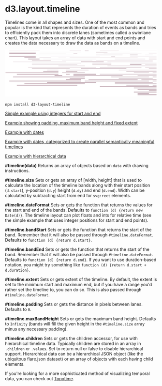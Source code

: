 # d3.layout.timeline

Timelines come in all shapes and sizes. One of the most common and popular is the kind that represents the duration of events as bands and tries to efficiently pack them into discrete lanes (sometimes called a swimlane chart). This layout takes an array of data with start and end points and creates the data necessary to draw the data as bands on a timeline.

![d3.layout.timeline](timeline.png "d3.layout.timeline")

`npm install d3-layout-timeline`

[Simple example using integers for start and end](http://bl.ocks.org/emeeks/d24171dac80dd535521b)

[Example showing padding, maximum band height and fixed extent](http://bl.ocks.org/emeeks/221c931a1cd8c040d8e7)

[Example with dates](https://gist.github.com/emeeks/280cb0607c68faf30bb5)

[Example with dates, categorized to create parallel semantically meaningful timelines](http://bl.ocks.org/emeeks/3184af35f4937d878ac0)

[Example with hierarchical data](http://bl.ocks.org/emeeks/a666ed4846a7f8bb334d)

**#timeline(data)** Returns an array of objects based on `data` with drawing instructions.

**#timeline.size** Sets or gets an array of [width, height] that is used to calculate the location of the timeline bands along with their start position (`d.start`), y-position (`d.y`) height (`d.dy`) and end (`d.end`). Width can be calculated by subtracting start from end for `svg:rect` elements.

**#timeline.dateFormat** Sets or gets the function that returns the values for the start and end of the bands. Defaults to `function (d) {return new Date(d)}`. The timeline layout can plot floats and ints for relative time (see the simple example that uses integer positions for start and end points).

**#timeline.bandStart** Sets or gets the function that returns the start of the band. Remember that it will also be passed through `#timeline.dateFormat`. Defaults to `function (d) {return d.start}`.

**#timeline.bandEnd** Sets or gets the function that returns the start of the band. Remember that it will also be passed through `#timeline.dateFormat`. Defaults to `function (d) {return d.end}`. If you want to use duration-based notation, you might try something like `function (d) {return d.start + d.duration}`.

**#timeline.extent** Sets or gets extent of the timeline. By default, the extent is set to the minimum start and maximum end, but if you have a range you'd rather set the timeline to, you can do so. This is also passed through `#timeline.dateFormat`.

**#timeline.padding** Sets or gets the distance in pixels between lanes. Defaults to `0`.

**#timeline.maxBandHeight** Sets or gets the maximum band height. Defaults to `Infinity` (bands will fill the given height in the `#timeline.size` array minus any necessary padding).

**#timeline.children** Sets or gets the children accessor, for use with hierarchical timeline data. Typically children are stored in an array in `.children` or `.values`. Set to return null or false to disable hierarchical support. Hierarchical data can be a hierarchical JSON object (like the ubiquitous flare.json dataset) or an array of objects with each having child elements.

If you're looking for a more sophisticated method of visualizing temporal data, you can check out [Topotime](http://dh.stanford.edu/topotime/).